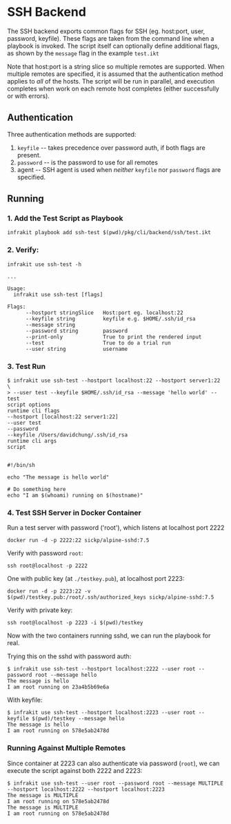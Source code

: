 SSH Backend
===========

The SSH backend exports common flags for SSH (eg. host:port, user, password, keyfile).
These flags are taken from the command line when a playbook is invoked.  The script
itself can optionally define additional flags, as shown by the `message` flag
in the example `test.ikt`

Note that host:port is a string slice so multiple remotes are supported.  When multiple
remotes are specified, it is assumed that the authentication method applies to *all* of
the hosts.  The script will be run in parallel, and execution completes when work
on each remote host completes (either successfully or with errors).

## Authentication

Three authentication methods are supported:

  1. `keyfile` -- takes precedence over password auth, if both flags are present.
  2. `password` -- is the password to use for all remotes
  3. agent -- SSH agent is used when *neither* `keyfile` nor `password` flags are specified.

## Running

### 1. Add the Test Script as Playbook

```
infrakit playbook add ssh-test $(pwd)/pkg/cli/backend/ssh/test.ikt
```

### 2. Verify:

```
infrakit use ssh-test -h

...

Usage:
  infrakit use ssh-test [flags]

Flags:
      --hostport stringSlice   Host:port eg. localhost:22
      --keyfile string         keyfile e.g. $HOME/.ssh/id_rsa
      --message string
      --password string        password
      --print-only             True to print the rendered input
      --test                   True to do a trial run
      --user string            username

```

### 3. Test Run

```
$ infrakit use ssh-test --hostport localhost:22 --hostport server1:22 \
> --user test --keyfile $HOME/.ssh/id_rsa --message 'hello world' --test
script options
runtime cli flags
--hostport [localhost:22 server1:22]
--user test
--password
--keyfile /Users/davidchung/.ssh/id_rsa
runtime cli args
script


#!/bin/sh

echo "The message is hello world"

# Do something here
echo "I am $(whoami) running on $(hostname)"
```



### 4. Test SSH Server in Docker Container

Run a test server with password ('root'), which listens at localhost port 2222

```
docker run -d -p 2222:22 sickp/alpine-sshd:7.5
```

Verify with password `root`:

```
ssh root@localhost -p 2222
```

One with public key (at `./testkey.pub`), at localhost port 2223:
```
docker run -d -p 2223:22 -v $(pwd)/testkey.pub:/root/.ssh/authorized_keys sickp/alpine-sshd:7.5

```

Verify with private key:

```
ssh root@localhost -p 2223 -i $(pwd)/testkey
```


Now with the two containers running sshd, we can run the playbook for real.

Trying this on the sshd with password auth:

```
$ infrakit use ssh-test --hostport localhost:2222 --user root --password root --message hello
The message is hello
I am root running on 23a4b5b69e6a
```

With keyfile:

```
$ infrakit use ssh-test --hostport localhost:2223 --user root --keyfile $(pwd)/testkey --message hello
The message is hello
I am root running on 578e5ab2478d
```

### Running Against Multiple Remotes

Since container at 2223 can also authenticate via password (`root`), we can execute
the script against both 2222 and 2223:

```
$ infrakit use ssh-test --user root --password root --message MULTIPLE --hostport localhost:2222 --hostport localhost:2223
The message is MULTIPLE
I am root running on 578e5ab2478d
The message is MULTIPLE
I am root running on 578e5ab2478d
```
